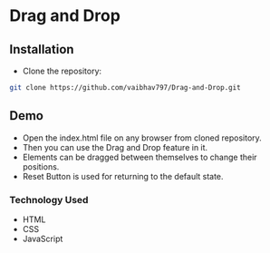 # Drag and Drop

## Installation

- Clone the repository:

```bash
git clone https://github.com/vaibhav797/Drag-and-Drop.git

```

## Demo

- Open the index.html file on any browser from cloned repository.
- Then you can use the Drag and Drop feature in it.
- Elements can be dragged between themselves to change their positions.
- Reset Button is used for returning to the default state.


### Technology Used
- HTML
- CSS
- JavaScript
